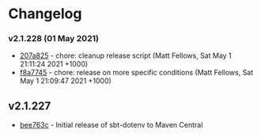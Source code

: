 # Changelog


### v2.1.228 (01 May 2021)
  * [207a825](https://github.com/mefellows/sbt-dotenv/commit/207a825) - chore: cleanup release script (Matt Fellows, Sat May 1 21:11:24 2021 +1000)
  * [f8a7745](https://github.com/mefellows/sbt-dotenv/commit/f8a7745) - chore: release on more specific conditions (Matt Fellows, Sat May 1 21:09:47 2021 +1000)
## v2.1.227

* [bee763c](https://github.com/mefellows/sbt-dotenv/commit/bee763c) - Initial release of sbt-dotenv to Maven Central
